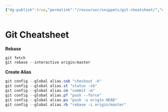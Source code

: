 ```yaml
---
{"dg-publish":true,"permalink":"/ressurser/snippets/git-cheatsheet/","dgHomeLink":true,"dgPassFrontmatter":false}
---
```


# Git Cheatsheet
**Rebase**
```powershell
git fetch
git rebase --interactive origin/master
```

**Create Alias**
```powershell
git config --global alias.cob "checkout -b"
git config --global alias.st "status -sb"
git config --global alias.cm "commit -m"
git config --global alias.pf "push --force"
git config --global alias.pu "push -u origin HEAD"
git config --global alias.rb "rebase -i origin/master"
```